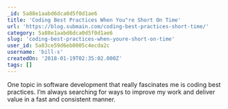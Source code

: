 ```yaml
---
_id: 5a88e1aabd6dca0d5f0d1ae6
title: 'Coding Best Practices When You"re Short On Time'
url: 'https://blog.submain.com/coding-best-practices-short-time/'
category: 5a88e1aabd6dca0d5f0d1ae6
slug: 'coding-best-practices-when-youre-short-on-time'
user_id: 5a83ce59d6eb0005c4ecda2c
username: 'bill-s'
createdOn: '2018-01-19T02:35:02.000Z'
tags: []
---
```


One topic in software development that really fascinates me is coding best practices. I’m always searching for ways to improve my work and deliver value in a fast and consistent manner.
